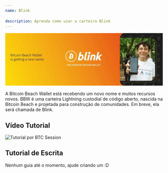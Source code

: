 ```yaml
---
name: Blink

description: Aprenda como usar a carteira Blink
---
```


![capa](assets/cover.webp)

A Bitcoin Beach Wallet está recebendo um novo nome e muitos recursos novos. BBW é uma carteira Lightning custodial de código aberto, nascida na Bitcoin Beach e projetada para construção de comunidades. Em breve, ela será chamada de Blink.

## Vídeo Tutorial

![Tutorial por BTC Session](https://youtu.be/q3QwxCd1EZE)

## Tutorial de Escrita

Nenhum guia até o momento, ajude criando um :D
